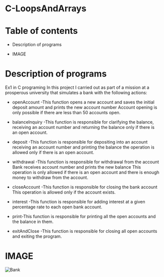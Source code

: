 
# C-LoopsAndArrays

# Table of contents
 * Description of programs
 
 * IMAGE

# Description of programs
Ex1 in C programing 
In this project I carried out as part of a mission at a prosperous university that simulates a bank with the following actions:

  * openAccount -This function opens a new account and saves the initial deposit amount and prints the new    account number Account opening is only possible if there are less than 50 accounts open.
 
  * balanceInquiry -This function is responsible for clarifying the balance, receiving an account number      and returning the balance only if there is an   open account.
  
  * deposit -This function is responsible for depositing into an account receiving an account number and        printing the balance the operation is allowed only if there is an open account.
  
  * withdrawal -This function is responsible for withdrawal from the account Bank receives account number     and prints the new balance This operation is only allowed if there is an open account and there is enough   money to withdraw from the account.
  
  * closeAccount -This function is responsible for closing the bank account This operation is allowed only     if the account exists.
  
  * interest -This function is responsible for adding interest at a given percentage rate to each open bank   account.
  
  * print-This function is responsible for printing all the open accounts and the balance in them.
  
  * exitAndClose -This function is responsible for closing all open accounts and exiting the program.


# IMAGE
![Bank](https://user-images.githubusercontent.com/73976733/100130990-1bb3cf00-2e8c-11eb-9735-f0d974d00132.jpg)




